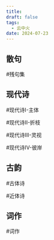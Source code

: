 ```yaml
---
title: 
draft: false
tags:
  - 云中火
date: 2024-07-23
---
```

 
## 散句

#残句集


## 现代诗

#现代诗I-主体

#现代诗II-折枝

#现代诗III-灵视

#现代诗IV-彼岸


## 古韵

#古体诗

#近体诗


## 词作

#词作